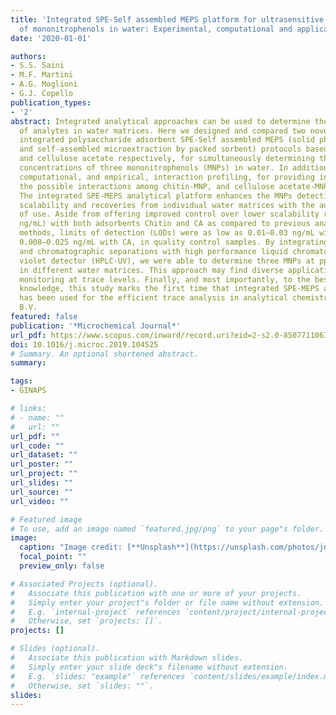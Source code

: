 ```yaml
---
title: 'Integrated SPE-Self assembled MEPS platform for ultrasensitive determination
  of mononitrophenols in water: Experimental, computational and applicability studies'
date: '2020-01-01'

authors:
- S.S. Saini
- M.F. Martini
- A.G. Moglioni
- G.J. Copello
publication_types:
- '2'
abstract: Integrated analytical approaches can be used to determine the trace concentrations
  of analytes in water matrices. Here we designed and compared two novel and facile,
  integrated polysaccharide adsorbent SPE-Self assembled MEPS (solid phase extraction
  and self-assembled microextraction by packed sorbent) protocols based on chitin,
  and cellulose acetate respectively, for simultaneously determining the ultralow
  concentrations of three mononitrophenols (MNPs) in water. In addition, we reported
  computational, and empirical, interaction profiling, for providing insights into
  the possible interactions among chitin-MNP, and cellulose acetate-MNP, respectively.
  The integrated SPE-MEPS analytical platform enhances the MNPs detection limits,
  scalability and recoveries from individual water matrices with the additional ease
  of use. Aside from offering improved control over lower scalability range (0.05–5
  ng/mL) with both adsorbents Chitin and CA as compared to previous analogues reported
  methods, limits of detection (LODs) were as low as 0.01–0.03 ng/mL with Chitin and
  0.008–0.025 ng/mL with CA, in quality control samples. By integrating SPE with MEPS,
  and chromatographic separations with high performance liquid chromatography-ultra
  violet detector (HPLC-UV), we were able to determine three MNPs at ppt (pg/mL) levels
  in different water matrices. This approach may find diverse applications in water
  monitoring at trace levels. Finally, and most importantly, to the best of authors
  knowledge, this study marks the first time that integrated SPE-MEPS analytical platform
  has been used for the efficient trace analysis in analytical chemistry. © 2019 Elsevier
  B.V.
featured: false
publication: '*Microchemical Journal*'
url_pdf: https://www.scopus.com/inward/record.uri?eid=2-s2.0-85077110631&doi=10.1016%2fj.microc.2019.104525&partnerID=40&md5=b3f75e53ecb62cc9c5b286282d66bb4d
doi: 10.1016/j.microc.2019.104525
# Summary. An optional shortened abstract.
summary: 

tags:
- GINAPS

# links:
# - name: ""
#   url: ""
url_pdf: ""
url_code: ""
url_dataset: ""
url_poster: ""
url_project: ""
url_slides: ""
url_source: ""
url_video: ""

# Featured image
# To use, add an image named `featured.jpg/png` to your page"s folder. 
image:
  caption: "Image credit: [**Unsplash**](https://unsplash.com/photos/jdD8gXaTZsc)"
  focal_point: ""
  preview_only: false

# Associated Projects (optional).
#   Associate this publication with one or more of your projects.
#   Simply enter your project"s folder or file name without extension.
#   E.g. `internal-project` references `content/project/internal-project/index.md`.
#   Otherwise, set `projects: []`.
projects: []

# Slides (optional).
#   Associate this publication with Markdown slides.
#   Simply enter your slide deck"s filename without extension.
#   E.g. `slides: "example"` references `content/slides/example/index.md`.
#   Otherwise, set `slides: ""`.
slides:
---
```



